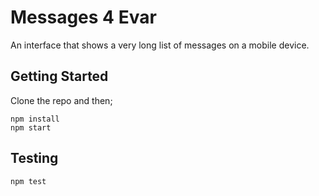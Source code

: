 # Messages 4 Evar

 An interface that shows a very long list of messages on a mobile device.
 
 ## Getting Started
 
 Clone the repo and then;
 
 ```
 npm install
 npm start
 ```
 
 ## Testing
 
 ```
 npm test
 ```